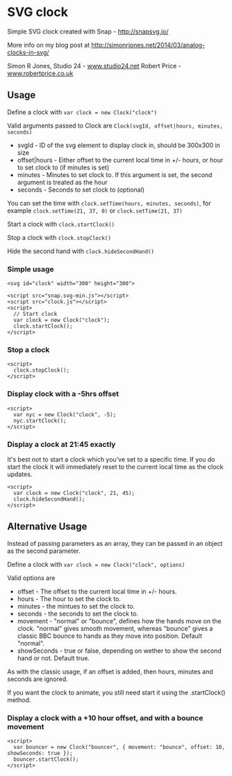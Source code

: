 # SVG clock

Simple SVG clock created with Snap - http://snapsvg.io/

More info on my blog post at http://simonrjones.net/2014/03/analog-clocks-in-svg/

Simon R Jones, Studio 24 - www.studio24.net
Robert Price - www.robertprice.co.uk


## Usage

Define a clock with `var clock = new Clock("clock")`

Valid arguments passed to Clock are `Clock(svgId, offset|hours, minutes, seconds)`

* svgId - ID of the svg element to display clock in, should be 300x300 in size
* offset|hours - Either offset to the current local time in +/- hours, or hour to set clock to (if minutes is set) 
* minutes - Minutes to set clock to. If this argument is set, the second argument is treated as the hour
* seconds - Seconds to set clock to (optional)

You can set the time with `clock.setTime(hours, minutes, seconds)`, for example `clock.setTime(21, 37, 0)` or `clock.setTime(21, 37)`

Start a clock with `clock.startClock()`

Stop a clock with `clock.stopClock()`

Hide the second hand with `clock.hideSecondHand()`

### Simple usage

    <svg id="clock" width="300" height="300">

    <script src="snap.svg-min.js"></script>
    <script src="clock.js"></script>
    <script>
      // Start clock
      var clock = new Clock("clock");
      clock.startClock();
    </script>

### Stop a clock

    <script>
      clock.stopClock(); 
    </script>

### Display clock with a -5hrs offset

    <script>
      var nyc = new Clock("clock", -5);
      nyc.startClock();
    </script>

### Display a clock at 21:45 exactly

It's best not to start a clock which you've set to a specific time. If you do start the clock it will immediately reset to the current local time as the clock updates.

    <script>
      var clock = new Clock("clock", 21, 45);
      clock.hideSecondHand();
    </script>


## Alternative Usage

Instead of passing parameters as an array, they can be passed in an object as the second parameter.

Define a clock with `var clock = new Clock("clock", options)`

Valid options are

* offset - The offset to the current local time in +/- hours.
* hours - The hour to set the clock to.
* minutes - the mintues to set the clock to.
* seconds - the seconds to set the clock to.
* movement - "normal" or "bounce", defines how the hands move on the clock. "normal" gives smooth movement, whereas "bounce" gives a classic BBC bounce to hands as they move into position. Default "normal".
* showSeconds - true or false, depending on wether to show the second hand or not. Default true.

As with the classic usage, if an offset is added, then hours, minutes and seconds are ignored.

If you want the clock to animate, you still need start it using the .startClock() method.

### Display a clock with a +10 hour offset, and with a bounce movement

    <script>
      var bouncer = new Clock("bouncer", { movement: "bounce", offset: 10, showSeconds: true });
      bouncer.startClock();
    </script>